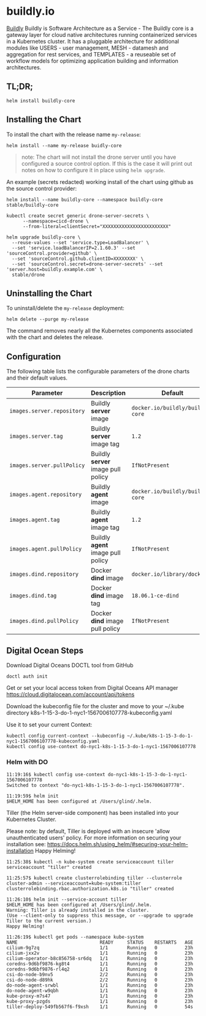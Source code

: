 # buildly.io

[Buildly](https://buildly.io/) Buildly is Software Architecture as a Service - The Buildly core is a gateway layer for cloud native architectures running containerized services in a Kubernetes cluster.  It has a pluggable architecture for additional modules like USERS - user management, MESH - datamesh and aggregation for rest services, and TEMPLATES - a reuseable set of workflow models for optimizing application building and information architectures.

## TL;DR;

```console
helm install buildly-core
```

## Installing the Chart

To install the chart with the release name `my-release`:

```console
helm install --name my-release buidly-core
```

> note: The chart will not install the drone server until you have configured a source control option. If this is the case it will print out notes on how to configure it in place using `helm upgrade`.

An example (secrets redacted) working install of the chart using github as the source control provider:

```console
helm install --name buildly-core --namespace buildly-core stable/buildly-core

kubectl create secret generic drone-server-secrets \
      --namespace=cicd-drone \
      --from-literal=clientSecret="XXXXXXXXXXXXXXXXXXXXXXXX"

helm upgrade buildly-core \
  --reuse-values --set 'service.type=LoadBalancer' \
  --set 'service.loadBalancerIP=2.1.60.3' --set 'sourceControl.provider=github' \
  --set 'sourceControl.github.clientID=XXXXXXXX' \
  --set 'sourceControl.secret=drone-server-secrets' --set 'server.host=buildly.example.com' \
  stable/drone
```

## Uninstalling the Chart

To uninstall/delete the `my-release` deployment:

```console
helm delete --purge my-release
```

The command removes nearly all the Kubernetes components associated with the
chart and deletes the release.

## Configuration

The following table lists the configurable parameters of the drone charts and their default values.

| Parameter                   | Description                                                                                   | Default                     |
|-----------------------------|-----------------------------------------------------------------------------------------------|-----------------------------|
| `images.server.repository`  | Buildly **server** image                                                                        | `docker.io/buildly/buildly-core`     |
| `images.server.tag`         | Buildly **server** image tag                                                                    | `1.2`                       |
| `images.server.pullPolicy`  | Buildly **server** image pull policy                                                            | `IfNotPresent`              |
| `images.agent.repository`   | Buildly **agent** image                                                                         | `docker.io/buildly/buildly-core`     |
| `images.agent.tag`          | Buildly **agent** image tag                                                                     | `1.2`                       |
| `images.agent.pullPolicy`   | Buildly **agent** image pull policy                                                             | `IfNotPresent`              |
| `images.dind.repository`    | Docker **dind** image                                                                         | `docker.io/library/docker`  |
| `images.dind.tag`           | Docker **dind** image tag                                                                     | `18.06.1-ce-dind`           |
| `images.dind.pullPolicy`    | Docker **dind** image pull policy                                                             | `IfNotPresent`              |


## Digital Ocean Steps

Download Digital Oceans DOCTL tool from GitHub

```console
doctl auth init
```

Get or set your local access token from Digital Oceans API manager
https://cloud.digitalocean.com/account/api/tokens

Download the kubeconfig file for the cluster and move to your ~/.kube directory
k8s-1-15-3-do-1-nyc1-1567006107778-kubeconfig.yaml

Use it to set your current Context:
```console
kubectl config current-context --kubeconfig ~/.kube/k8s-1-15-3-do-1-nyc1-1567006107778-kubeconfig.yaml
kubectl config use-context do-nyc1-k8s-1-15-3-do-1-nyc1-1567006107778
```

### Helm with DO
```console
11:19:16$ kubectl config use-context do-nyc1-k8s-1-15-3-do-1-nyc1-1567006107778
Switched to context "do-nyc1-k8s-1-15-3-do-1-nyc1-1567006107778".

11:19:59$ helm init
$HELM_HOME has been configured at /Users/glind/.helm.
```

Tiller (the Helm server-side component) has been installed into your Kubernetes Cluster.

Please note: by default, Tiller is deployed with an insecure 'allow unauthenticated users' policy.
For more information on securing your installation see: https://docs.helm.sh/using_helm/#securing-your-helm-installation
Happy Helming!
```console
11:25:38$ kubectl -n kube-system create serviceaccount tiller
serviceaccount "tiller" created

11:25:57$ kubectl create clusterrolebinding tiller --clusterrole cluster-admin --serviceaccount=kube-system:tiller
clusterrolebinding.rbac.authorization.k8s.io "tiller" created

11:26:10$ helm init --service-account tiller
$HELM_HOME has been configured at /Users/glind/.helm.
Warning: Tiller is already installed in the cluster.
(Use --client-only to suppress this message, or --upgrade to upgrade Tiller to the current version.)
Happy Helming!

11:26:19$ kubectl get pods --namespace kube-system
NAME                              READY     STATUS    RESTARTS   AGE
cilium-9g7zq                      1/1       Running   0          23h
cilium-jxx2v                      1/1       Running   0          23h
cilium-operator-b8c856758-sr6dq   1/1       Running   0          23h
coredns-9d6bf9876-kg8t4           1/1       Running   0          23h
coredns-9d6bf9876-rl4q2           1/1       Running   0          23h
csi-do-node-b9nv5                 2/2       Running   0          23h
csi-do-node-d89hk                 2/2       Running   0          23h
do-node-agent-srwbl               1/1       Running   0          23h
do-node-agent-w9qbh               1/1       Running   0          23h
kube-proxy-m7s47                  1/1       Running   0          23h
kube-proxy-pzgds                  1/1       Running   0          23h
tiller-deploy-549fb567f6-f9xsh    1/1       Running   0          54s
```
